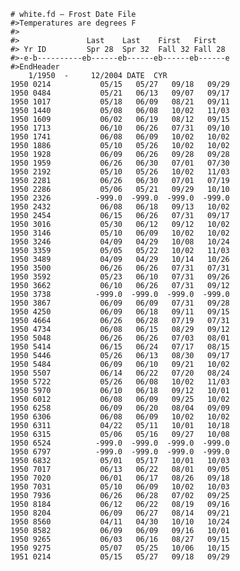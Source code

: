     # white.fd – Frost Date File
    #>Temperatures are degrees F 
    #> 
    #>               Last    Last    First   First 
    #> Yr ID         Spr 28  Spr 32  Fall 32 Fall 28 
    #>-e-b----------eb------eb------eb------eb------e 
    #>EndHeader     
        1/1950  -     12/2004 DATE  CYR 
    1950 0214           05/15   05/27   09/18   09/29 
    1950 0484           05/21   06/13   09/07   09/17 
    1950 1017           05/18   06/09   08/21   09/11 
    1950 1440           05/08   06/08   10/02   11/03 
    1950 1609           06/02   06/19   08/12   09/15 
    1950 1713           06/10   06/26   07/31   09/10 
    1950 1741           06/08   06/09   10/02   10/02 
    1950 1886           05/10   05/26   10/02   10/02 
    1950 1928           06/09   06/26   09/28   09/28 
    1950 1959           06/26   06/30   07/01   07/30 
    1950 2192           05/10   05/26   10/02   11/03 
    1950 2281           06/26   06/30   07/01   07/19 
    1950 2286           05/06   05/21   09/29   10/10 
    1950 2326          -999.0  -999.0  -999.0  -999.0 
    1950 2432           06/08   06/18   09/13   10/02 
    1950 2454           06/15   06/26   07/31   09/17 
    1950 3016           05/30   06/12   09/12   10/02 
    1950 3146           05/10   06/09   10/02   10/02 
    1950 3246           04/09   04/29   10/08   10/24 
    1950 3359           05/05   05/22   10/02   11/03 
    1950 3489           04/09   04/29   10/14   10/26 
    1950 3500           06/26   06/26   07/31   07/31 
    1950 3592           05/23   06/10   07/31   09/26 
    1950 3662           06/10   06/26   07/31   09/12 
    1950 3738          -999.0  -999.0  -999.0  -999.0 
    1950 3867           06/09   06/09   07/31   09/28 
    1950 4250           06/09   06/18   09/11   09/15 
    1950 4664           06/26   06/28   07/19   07/31 
    1950 4734           06/08   06/15   08/29   09/12 
    1950 5048           06/26   06/26   07/03   08/01 
    1950 5414           06/15   06/24   07/17   08/15 
    1950 5446           05/26   06/13   08/30   09/17 
    1950 5484           06/09   06/10   09/21   10/02 
    1950 5507           06/14   06/22   07/20   08/24 
    1950 5722           05/26   06/08   10/02   11/03 
    1950 5970           06/10   06/18   09/12   10/01 
    1950 6012           06/08   06/09   09/25   10/02 
    1950 6258           06/09   06/20   08/04   09/09 
    1950 6306           06/08   06/09   10/02   10/02 
    1950 6311           04/22   05/11   10/01   10/18 
    1950 6315           05/06   05/16   09/27   10/08 
    1950 6524          -999.0  -999.0  -999.0  -999.0 
    1950 6797          -999.0  -999.0  -999.0  -999.0 
    1950 6832           05/01   05/17   10/01   10/03 
    1950 7017           06/13   06/22   08/01   09/05 
    1950 7020           06/01   06/17   08/26   09/18 
    1950 7031           05/10   06/09   10/02   10/03 
    1950 7936           06/26   06/28   07/02   09/25 
    1950 8184           06/12   06/22   08/19   09/16 
    1950 8204           06/09   06/27   08/14   09/21 
    1950 8560           04/11   04/30   10/10   10/24 
    1950 8582           06/09   06/09   09/16   10/01 
    1950 9265           06/03   06/16   08/27   09/15 
    1950 9275           05/07   05/25   10/06   10/15 
    1951 0214           05/15   05/27   09/18   09/29
